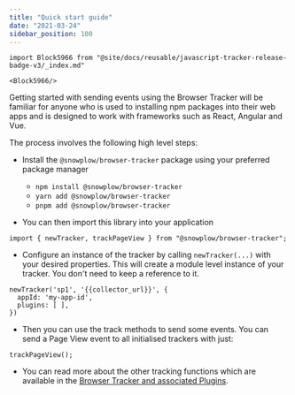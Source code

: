 ```yaml
---
title: "Quick start guide"
date: "2021-03-24"
sidebar_position: 100
---
```


```mdx-code-block
import Block5966 from "@site/docs/reusable/javascript-tracker-release-badge-v3/_index.md"

<Block5966/>
```

Getting started with sending events using the Browser Tracker will be familiar for anyone who is used to installing npm packages into their web apps and is designed to work with frameworks such as React, Angular and Vue.

The process involves the following high level steps:

- Install the `@snowplow/browser-tracker` package using your preferred package manager

  - `npm install @snowplow/browser-tracker`
  - `yarn add @snowplow/browser-tracker`
  - `pnpm add @snowplow/browser-tracker`

- You can then import this library into your application

```
import { newTracker, trackPageView } from "@snowplow/browser-tracker";
```

- Configure an instance of the tracker by calling `newTracker(...)` with your desired properties. This will create a module level instance of your tracker. You don't need to keep a reference to it.

```
newTracker('sp1', '{{collector_url}}', {
  appId: 'my-app-id',
  plugins: [ ],
})
```

- Then you can use the track methods to send some events. You can send a Page View event to all initialised trackers with just:

```
trackPageView();
```

- You can read more about the other tracking functions which are available in the [Browser Tracker and associated Plugins](/docs/collecting-data/collecting-from-own-applications/javascript-trackers/browser-tracker/browser-tracker-v3-reference/index.md).
